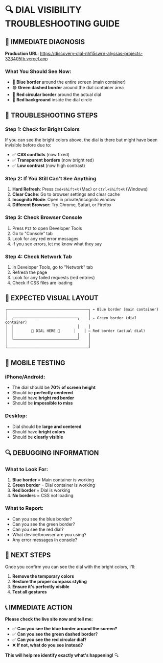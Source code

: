 # 🔍 **DIAL VISIBILITY TROUBLESHOOTING GUIDE**

## **🚨 IMMEDIATE DIAGNOSIS**

**Production URL**: https://discovery-dial-nhfi5swrn-alyssas-projects-323405fb.vercel.app

### **What You Should See Now:**
- 🔵 **Blue border** around the entire screen (main container)
- 🟢 **Green dashed border** around the dial container area
- 🔴 **Red circular border** around the actual dial
- 🔴 **Red background** inside the dial circle

## **🔧 TROUBLESHOOTING STEPS**

### **Step 1: Check for Bright Colors**
If you can see the bright colors above, the dial is there but might have been invisible before due to:
- ✅ **CSS conflicts** (now fixed)
- ✅ **Transparent borders** (now bright red)
- ✅ **Low contrast** (now high contrast)

### **Step 2: If You Still Can't See Anything**
1. **Hard Refresh**: Press `Cmd+Shift+R` (Mac) or `Ctrl+Shift+R` (Windows)
2. **Clear Cache**: Go to browser settings and clear cache
3. **Incognito Mode**: Open in private/incognito window
4. **Different Browser**: Try Chrome, Safari, or Firefox

### **Step 3: Check Browser Console**
1. Press `F12` to open Developer Tools
2. Go to "Console" tab
3. Look for any red error messages
4. If you see errors, let me know what they say

### **Step 4: Check Network Tab**
1. In Developer Tools, go to "Network" tab
2. Refresh the page
3. Look for any failed requests (red entries)
4. Check if CSS files are loading

## **🎯 EXPECTED VISUAL LAYOUT**

```
┌─────────────────────────────────────┐ ← Blue border (main container)
│                                     │
│  ┌─────────────────────────────┐    │ ← Green border (dial container)
│  │                             │    │
│  │        🔴 DIAL HERE 🔴      │    │ ← Red border (actual dial)
│  │                             │    │
│  └─────────────────────────────┘    │
│                                     │
└─────────────────────────────────────┘
```

## **📱 MOBILE TESTING**

### **iPhone/Android:**
- The dial should be **70% of screen height**
- Should be **perfectly centered**
- Should have **bright red border**
- Should be **impossible to miss**

### **Desktop:**
- Dial should be **large and centered**
- Should have **bright colors**
- Should be **clearly visible**

## **🔍 DEBUGGING INFORMATION**

### **What to Look For:**
1. **Blue border** = Main container is working
2. **Green border** = Dial container is working  
3. **Red border** = Dial is working
4. **No borders** = CSS not loading

### **What to Report:**
- Can you see the blue border?
- Can you see the green border?
- Can you see the red dial?
- What device/browser are you using?
- Any error messages in console?

## **🚀 NEXT STEPS**

Once you confirm you can see the dial with the bright colors, I'll:
1. **Remove the temporary colors**
2. **Restore the proper compass styling**
3. **Ensure it's perfectly visible**
4. **Test all gestures**

## **📞 IMMEDIATE ACTION**

**Please check the live site now and tell me:**
- ✅ **Can you see the blue border around the screen?**
- ✅ **Can you see the green dashed border?**
- ✅ **Can you see the red circular dial?**
- ❌ **If not, what do you see instead?**

**This will help me identify exactly what's happening!** 🔍
